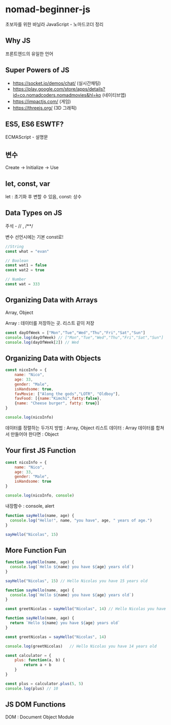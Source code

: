 # nomad-beginner-js
초보자를 위한 바닐라 JavaScript - 노마드코더 정리

## Why JS

프론트엔드의 유일한 언어

## Super Powers of JS

- https://socket.io/demos/chat/ (실시간채팅)
- https://play.google.com/store/apps/details?id=co.nomadcoders.nomadmovies&hl=ko (네이티브앱)
- https://impactjs.com/ (게임)
- https://threejs.org/ (3D 그래픽)

## ES5, ES6 ESWTF?

ECMAScript - 설명문

## 변수

Create -> Initialize -> Use

## let, const, var

let : 초기화 후 변할 수 있음, 
const: 상수

## Data Types on JS

주석 - // , /**/

변수 선언시에는 기본 const로!

```js
//String
const what = "evan"
```

```js
// Boolean
const wat1 = false
const wat2 = true
```

```js
// Number
const wat = 333
```

## Organizing Data with Arrays

Array, Object

Array : 데이터를 저장하는 곳. 리스트 같이 저장

```js
const dayOfWeek = ["Mon","Tue","Wed","Thu","Fri","Sat","Sun"]
console.log(dayOfWeek) // ["Mon","Tue","Wed","Thu","Fri","Sat","Sun"]
console.log(dayOfWeek[2]) // Wed
```

## Organizing Data with Objects

```js
const nicoInfo = {
	name: "Nico",
	age: 33,
	gender: "Male",
	isHandsome: true,
	favMovie: ["Along the gods","LOTR", "Oldboy"],
	favFood: [{name:"Kimchi",fatty:false}, 
	{name: "Cheese burger", fatty: true}]
}

console.log(nicoInfo)
```

데이터를 정렬하는 두가지 방법 : Array, Object
리스트 데이터 : Array
데이터를 합쳐서 만들어야 한다면 : Object

## Your first JS Function

```js
const nicoInfo = {
	name: "Nico",
	age: 33,
	gender: "Male",
	isHandsome: true
}

console.log(nicoInfo, console)
```

내장함수 : console, alert 

```js
function sayHello(name, age) {
  console.log("Hello!", name, "you have", age, " years of age.")
}

sayHello("Nicolas", 15)
```

## More Function Fun

```js
function sayHello(name, age) {
  console.log(`Hello ${name} you have ${age} years old`)
}

sayHello("Nicolas", 15)	// Hello Nicolas you have 15 years old
```

```js
function sayHello(name, age) {
  console.log(`Hello ${name} you have ${age} years old`)
}

const greetNicolas = sayHello("Nicolas", 14) // Hello Nicolas you have 14 years old
```

```js
function sayHello(name, age) {
  return `Hello ${name} you have ${age} years old`
}

const greetNicolas = sayHello("Nicolas", 14)

console.log(greetNicolas)	// Hello Nicolas you have 14 years old
```

```js
const calculator = {
	plus: function(a, b) {
		return a + b
	}
}

const plus = calculator.plus(5, 5)
console.log(plus) // 10
```

## JS DOM Functions

DOM : Document Object Module